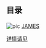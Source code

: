 ## 目录
#### 
![pic](https://static.easyicon.net/preview/110/1108239.gif)  [JAMES](./wjc.md)

[详情请见](https://baike.baidu.com/item/%E5%8B%92%E5%B8%83%E6%9C%97%C2%B7%E8%A9%B9%E5%A7%86%E6%96%AF/1989503?fromtitle=James&fromid=30516&fr=aladdin#7)
